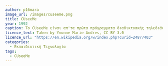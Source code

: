 ```yaml
---
author: p16mara
image_url: /images/cuseeme.png
title: CUseeMe
year: 1992 
caption: Το CUseeMe είναι απ'τα πρώτα πρόγραμματα διαδικτυακής τηλεδιάσκεψης που έκανε βιντεοκλήσεις από σημείο σε σημείο χωρίς διακομιστή. Μία απο τις αρχικές του χρήσεις ήταν στο πρόγραμμα Global Schoolhouse όπου σχολεία απ' όλη την Αμερική συνδεόταν μεταξύ τους με σκοπό τη συνεργασία μεταξύ των μαθητών σε κοινές εργασίες.
licence_text: Taken by Yvonne Marie Andres, CC BY 3.0
licence_url: "https://en.wikipedia.org/w/index.php?curid=24877403"
categories:
  - Εκπαιδευτική Τεχνολογία
tags:
  - CUseeMe
---
```

